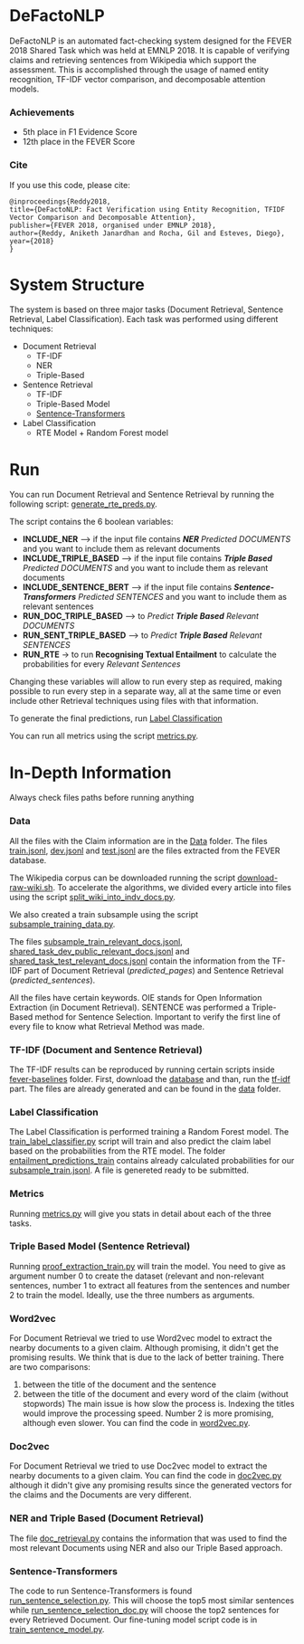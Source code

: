 # DeFactoNLP

DeFactoNLP is an automated fact-checking system designed for the FEVER 2018 Shared Task which was held at EMNLP 2018. It is capable of verifying claims and retrieving sentences from Wikipedia which support the assessment. This is accomplished through the usage of named entity recognition, TF-IDF vector comparison, and decomposable attention models.

### Achievements 
* 5th place in F1 Evidence Score
* 12th place in the FEVER Score 
### Cite
If you use this code, please cite:

```
@inproceedings{Reddy2018, 
title={DeFactoNLP: Fact Verification using Entity Recognition, TFIDF Vector Comparison and Decomposable Attention}, 
publisher={FEVER 2018, organised under EMNLP 2018}, 
author={Reddy, Aniketh Janardhan and Rocha, Gil and Esteves, Diego},
year={2018}
}
```

# System Structure 

The system is based on three major tasks (Document Retrieval, Sentence Retrieval, Label Classification). Each task was performed using different techniques:

* Document Retrieval
  * TF-IDF 
  * NER
  * Triple-Based
* Sentence Retrieval
  * TF-IDF
  * Triple-Based Model
  * [Sentence-Transformers](https://github.com/UKPLab/sentence-transformers)
* Label Classification
  * RTE Model + Random Forest model

# Run

You can run Document Retrieval and Sentence Retrieval by running the following script: [generate_rte_preds.py](/generate_rte_preds.py).

The script contains the 6 boolean variables:
* **INCLUDE_NER** --> if the input file contains ***NER** Predicted DOCUMENTS* and you want to include them as relevant documents
* **INCLUDE_TRIPLE_BASED** --> if the input file contains ***Triple Based** Predicted DOCUMENTS* and you want to include them as relevant documents
* **INCLUDE_SENTENCE_BERT** --> if the input file contains ***Sentence-Transformers** Predicted SENTENCES* and you want to include them as relevant sentences
* **RUN_DOC_TRIPLE_BASED** --> to *Predict **Triple Based** Relevant DOCUMENTS* 
* **RUN_SENT_TRIPLE_BASED** --> to *Predict **Triple Based** Relevant SENTENCES* 
* **RUN_RTE** -> to run **Recognising Textual Entailment** to calculate the probabilities for every *Relevant Sentences*

Changing these variables will allow to run every step as required, making possible to run every step in a separate way, all at the same time or even include other Retrieval techniques using files with that information.

To generate the final predictions, run [Label Classification](#Label-Classification)

You can run all metrics using the script [metrics.py](metrics.py).

# In-Depth Information

Always check files paths before running anything

### Data

All the files with the Claim information are in the [Data](/data) folder.
The files [train.jsonl](/data/train.jsonl), [dev.jsonl](/data/dev.jsonl) and [test.jsonl](/data/test.jsonl) are the files extracted from the FEVER database.  

The Wikipedia corpus can be downloaded running the script [download-raw-wiki.sh](/fever-baselines/scripts/download-raw-wiki.sh). To accelerate the algorithms, we divided every article into files using the script [split_wiki_into_indv_docs.py](split_wiki_into_indv_docs.py).

We also created a train subsample using the script [subsample_training_data.py](subsample_training_data.py).

The files [subsample_train_relevant_docs.jsonl](/data/subsample_train_relevant_docs.jsonl), [shared_task_dev_public_relevant_docs.jsonl](/data/shared_task_dev_public_relevant_docs.jsonl) and [shared_task_test_relevant_docs.jsonl](/data/shared_task_test_relevant_docs.jsonl) contain the information from the TF-IDF part of Document Retrieval (*predicted_pages*) and Sentence Retrieval (*predicted_sentences*). 

All the files have certain keywords. OIE stands for Open Information Extraction (in Document Retrieval). SENTENCE was performed a Triple-Based method for Sentence Selection. Important to verify the first line of every file to know what Retrieval Method was made.

### TF-IDF (Document and Sentence Retrieval)

The TF-IDF results can be reproduced by running certain scripts inside [fever-baselines](/fever-baselines/) folder. First, download the [database](/fever-baselines#data-preparation) and than, run the [tf-idf](/fever-baselines#evidence-retrieval-evaluation) part. 
The files are already generated and can be found in the [data](/data) folder.

### Label Classification

The Label Classification is performed training a Random Forest model. The [train_label_classifier.py](train_label_classifier.py) script will train and also predict the claim label based on the probabilities from the RTE model. 
The folder [entailment_predictions_train](/rte/entailment_predictions_train/) contains already calculated probabilities for our [subsample_train.jsonl](/data/subsample_train.jsonl). A file is genereted ready to be submitted.

### Metrics

Running [metrics.py](metrics.py) will give you stats in detail about each of the three tasks. 

### Triple Based Model (Sentence Retrieval)

Running [proof_extraction_train.py](proof_extraction_train.py) will train the model. You need to give as argument number 0 to create the dataset (relevant and non-relevant sentences, number 1 to extract all features from the sentences and number 2 to train the model. Ideally, use the three numbers as arguments.

### Word2vec

For Document Retrieval we tried to use Word2vec model to extract the nearby documents to a given claim. Although promising, it didn't get the promising results. We think that is due to the lack of better training. 
There are two comparisons:
  1. between the title of the document and the sentence
  2. between the title of the document and every word of the claim (without stopwords) 
The main issue is how slow the process is. Indexing the titles would improve the processing speed. Number 2 is more promising, although even slower. You can find the code in [word2vec.py](word2vec.py).

### Doc2vec

For Document Retrieval we tried to use Doc2vec model to extract the nearby documents to a given claim. You can find the code in [doc2vec.py](doc2vec.py) although it didn't give any promising results since the generated vectors for the claims and the Documents are very different. 

### NER and Triple Based (Document Retrieval)

The file [doc_retrieval.py](doc_retrieval.py) contains the information that was used to find the most relevant Documents using NER and also our Triple Based approach.

### Sentence-Transformers

The code to run Sentence-Transformers is found [run_sentence_selection.py](run_sentence_selection.py). This will choose the top5 most similar sentences while [run_sentence_selection_doc.py](run_sentence_selection_doc.py) will choose the top2 sentences for every Retrieved Document.
Our fine-tuning model script code is in [train_sentence_model.py](train_sentence_model.py).
